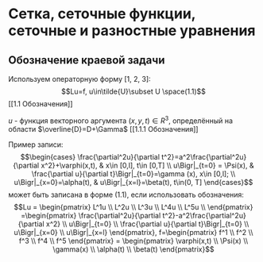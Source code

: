 # Сетка, сеточные функции, сеточные и разностные уравнения
## Обозначение краевой задачи
Используем операторную форму [1, 2, 3]:
$$Lu=f, u\in\tilde{U}\subset U \space(1.1)$$ [[1.1 Обозначения]]

$u$ - функция векторного аргумента $(x,y,t)\in R^3$, определённый на области $\overline{D}=D+\Gamma$ [[1.1.1 Обозначения]]

Пример записи:
$$\begin{cases} 
	\frac{\partial^2u}{\partial t^2}=a^2\frac{\partial^2u}{\partial x^2}+\varphi(x,t), & x\in [0,l], t\in [0,T] \\
	u\Bigr|_{t=0} = \Psi(x), & \frac{\partial u}{\partial t}\Bigr|_{t=0}=\gamma (x), x\in [0,l]; \\
	u\Bigr|_{x=0}=\alpha(t), & u\Bigr|_{x=l}=\beta(t), t\in(0, T]
\end{cases}$$
может быть записана в форме (1.1), если использовать обозначения:
$$Lu = \begin{pmatrix}
	L^1u \\
	L^2u \\
	L^3u \\
	L^4u \\
	L^5u \\
\end{pmatrix}
=\begin{pmatrix} 
	\frac{\partial^2u}{\partial t^2}-a^2\frac{\partial^2u}{\partial x^2} \\
	u\Bigr|_{t=0} \\
	\frac{\partial u}{\partial t}\Bigr|_{t=0} \\
	u\Bigr|_{x=0} \\
	u\Bigr|_{x=l}
\end{pmatrix}, f=\begin{pmatrix}
f^1 \\ 
f^2 \\ 
f^3 \\ 
f^4 \\ 
f^5
\end{pmatrix} = \begin{pmatrix}
\varphi(x,t) \\ 
\Psi(x) \\ 
\gamma(x) \\ 
\alpha(t) \\ 
\beta(t)
\end{pmatrix}$$
